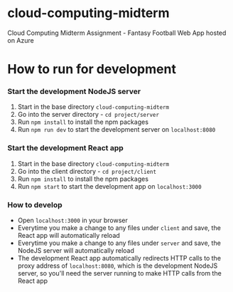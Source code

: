 # cloud-computing-midterm
Cloud Computing Midterm Assignment - Fantasy Football Web App hosted on Azure

# How to run for development
### Start the development NodeJS server
1. Start in the base directory `cloud-computing-midterm`
2. Go into the server directory - `cd project/server`
3. Run `npm install` to install the npm packages
4. Run `npm run dev` to start the development server on `localhost:8080`

### Start the development React app
1. Start in the base directory `cloud-computing-midterm`
2. Go into the client directory - `cd project/client`
3. Run `npm install` to install the npm packages
4. Run `npm start` to start the development app on `localhost:3000`

### How to develop
- Open `localhost:3000` in your browser
- Everytime you make a change to any files under `client` and save, the React app will automatically reload
- Everytime you make a change to any files under `server` and save, the NodeJS server will automatically reload
- The development React app automatically redirects HTTP calls to the proxy address of `localhost:8080`, which is the development NodeJS server, so you'll need the server running to make HTTP calls from the React app